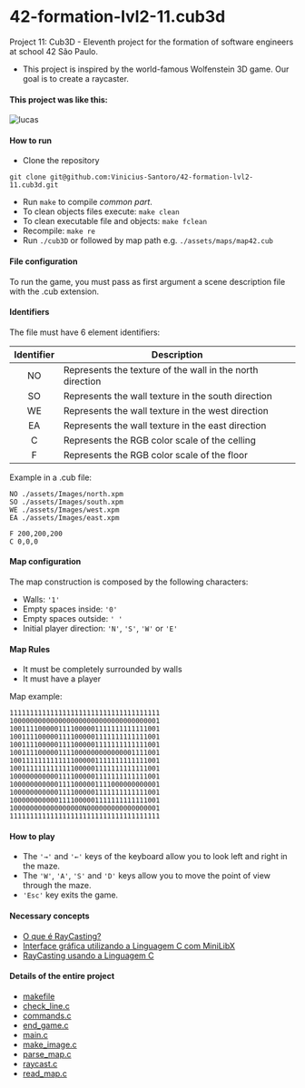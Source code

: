 # 42-formation-lvl2-11.cub3d

Project 11: Cub3D - Eleventh project for the formation of software engineers at school 42 São Paulo.

- This project is inspired by the world-famous Wolfenstein 3D game. Our goal is to create a raycaster.

#### This project was like this:
![lucas](https://user-images.githubusercontent.com/83036509/219818886-1cb1f06d-862c-473e-a2bd-305c0960e93b.gif)

#### How to run

- Clone the repository
````
git clone git@github.com:Vinicius-Santoro/42-formation-lvl2-11.cub3d.git
````
- Run `make` to compile _common part_.
- To clean objects files execute: `make clean`
- To clean executable file and objects: `make fclean`
- Recompile: `make re`
- Run `./cub3D` or followed by map path e.g. `./assets/maps/map42.cub`

#### File configuration

To run the game, you must pass as first argument a scene description file with the .cub
extension.

#### Identifiers

The file must have 6 element identifiers:

| Identifier      |      Description    |
|:----------:|-------------|
|NO| Represents the texture of the wall in the north direction|
|SO| Represents the wall texture in the south direction|
|WE| Represents the wall texture in the west direction|
|EA| Represents the wall texture in the east direction|
|C| Represents the RGB color scale of the celling|
|F| Represents the RGB color scale of the floor||

Example in a .cub file:

````
NO ./assets/Images/north.xpm
SO ./assets/Images/south.xpm  
WE ./assets/Images/west.xpm
EA ./assets/Images/east.xpm  

F 200,200,200
C 0,0,0
````

#### Map configuration

The map construction is composed by the following characters:

- Walls: `'1'`
- Empty spaces inside: `'0'`
- Empty spaces outside: `' '`
- Initial player direction: `'N'`, `'S'`, `'W'` or `'E'`

#### Map Rules

- It must be completely surrounded by walls
- It must have a player

Map example:

````
1111111111111111111111111111111111111
1000000000000000000000000000000000001
1001111000001111000001111111111111001
1001111000001111000001111111111111001
1001111000001111000001111111111111001
1001111000001111000000000000001111001
1001111111111111000001111111111111001
1001111111111111000001111111111111001
1000000000001111000001111111111111001
1000000000001111000001111000000000001
1000000000001111000001111111111111001
1000000000001111000001111111111111001
100000000000000000N000000000000000001
1111111111111111111111111111111111111
````

#### How to play

- The `'→'` and `'←'`  keys of the keyboard allow you to look left and
right in the maze.
- The `'W'`, `'A'`, `'S'` and `'D'` keys allow you to move the point of view through
the maze.
- `'Esc'` key exits the game.

#### Necessary concepts

- [O que é RayCasting?](docs/necessary_concepts/raycasting.md)
- [Interface gráfica utilizando a Linguagem C com MiniLibX](docs/necessary_concepts/interface.md)
- [RayCasting usando a Linguagem C](docs/necessary_concepts/raycasting-c.md)

#### Details of the entire project

- [makefile](docs/project_details/makefile.md)
- [check_line.c](docs/project_details/check_line.md)
- [commands.c](docs/project_details/commands.md)
- [end_game.c](docs/project_details/end_game.md)
- [main.c](docs/project_details/main.md)
- [make_image.c](docs/project_details/make_image.md)
- [parse_map.c](docs/project_details/parse_map.md)
- [raycast.c](docs/project_details/raycast.md)
- [read_map.c](docs/project_details/read_map.md)

